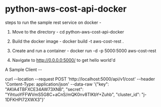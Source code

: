 # python-aws-cost-api-docker

steps to run the sample rest service on docker -

1. Move to the directory - cd python-aws-cost-api-docker

2. Build the docker image - docker build -t aws-cost-rest .

3. Create and run a container - docker run -d -p 5000:5000 aws-cost-rest

4. Navigate to http://0.0.0.0:5000/ to get hello world'd

A Sample Client --

curl --location --request POST 'http://localhost:5000/api/v1/cost' 
--header 'Content-Type: application/json' 
--data-raw '{"key": "AKIA4TBFXCE34AW73XNB",
"secret": "YihtuoYFFWVmS5G8C+aCnS/mQK0nv8TIKbY+Zuhb",
"cluster_id": "j-1DFKHPI72XWX3"}'
